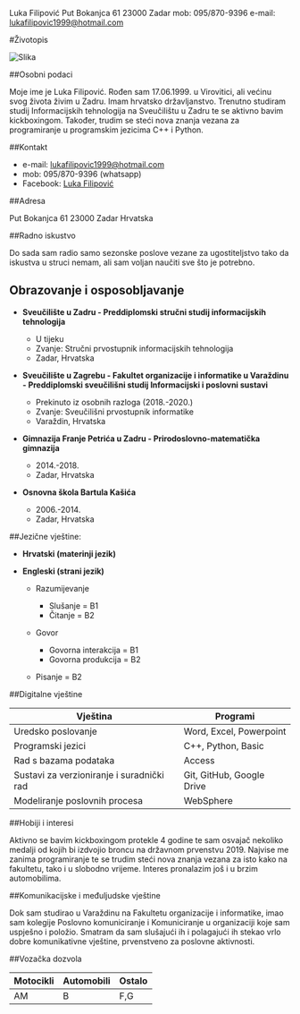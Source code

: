 Luka Filipović
Put Bokanjca 61
23000 Zadar
mob: 095/870-9396
e-mail: lukafilipovic1999@hotmail.com


#Životopis

![Slika](https://i.ibb.co/XzRBBm3/slika.png)

##Osobni podaci

Moje ime je Luka Filipović. Rođen sam 17.06.1999. u Virovitici, ali većinu svog života živim u Zadru. Imam hrvatsko državljanstvo. Trenutno studiram studij Informacijskih tehnologija na Sveučilištu u Zadru te se aktivno bavim kickboxingom. Također, trudim se steći nova znanja vezana za programiranje u programskim jezicima C++ i Python.

##Kontakt 

 - e-mail: lukafilipovic1999@hotmail.com
 - mob: 095/870-9396 (whatsapp)
 - Facebook: [Luka Filipović](https://www.facebook.com/luka.filipovic.37)

##Adresa

Put Bokanjca 61
23000 Zadar
Hrvatska

##Radno iskustvo

Do sada sam radio samo sezonske poslove vezane za ugostiteljstvo tako da iskustva u struci nemam, ali sam voljan naučiti sve što je potrebno.

## Obrazovanje i osposobljavanje

 - **Sveučilište u Zadru - Preddiplomski stručni studij informacijskih tehnologija**
    
    - U tijeku
    - Zvanje: Stručni prvostupnik informacijskih tehnologija
    - Zadar, Hrvatska

- **Sveučilište u Zagrebu - Fakultet organizacije i informatike u Varaždinu - Preddiplomski sveučilišni studij  Informacijski i poslovni sustavi**
    
    - Prekinuto iz osobnih razloga (2018.-2020.)
    - Zvanje: Sveučilišni prvostupnik informatike
    - Varaždin, Hrvatska

- **Gimnazija Franje Petrića u Zadru - Prirodoslovno-matematička gimnazija**

    - 2014.-2018.
    - Zadar, Hrvatska

- **Osnovna škola Bartula Kašića**

    - 2006.-2014.
    - Zadar, Hrvatska
    

##Jezične vještine:

- **Hrvatski (materinji jezik)**
- **Engleski (strani jezik)**
    
    - Razumijevanje

        - Slušanje = B1
        - Čitanje = B2

    - Govor 

        - Govorna interakcija = B1
        - Govorna produkcija = B2

    - Pisanje = B2


##Digitalne vještine

Vještina | Programi
---------|-------------
Uredsko poslovanje|Word, Excel, Powerpoint
Programski jezici|C++, Python, Basic
Rad s bazama podataka|Access
Sustavi za verzioniranje i suradnički rad|Git, GitHub, Google Drive
Modeliranje poslovnih procesa|WebSphere

##Hobiji i interesi

Aktivno se bavim kickboxingom protekle 4 godine te sam osvajač nekoliko medalji od kojih bi izdvojio broncu na državnom prvenstvu 2019.
Najvise me zanima programiranje te se trudim steći nova znanja vezana za isto kako na fakultetu, tako i u slobodno vrijeme.
Interes pronalazim još i u brzim automobilima.

##Komunikacijske i međuljudske vještine

Dok sam studirao u Varaždinu na Fakultetu organizacije i informatike, imao sam kolegije Poslovno komuniciranje i Komuniciranje u organizaciji koje sam uspješno i položio. Smatram da sam slušajući ih i polagajući ih stekao vrlo dobre komunikativne vještine, prvenstveno za poslovne aktivnosti.

##Vozačka dozvola

Motocikli|Automobili|Ostalo
---------|----------|------
AM|B|F,G





